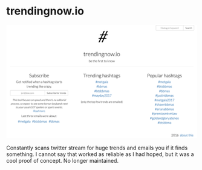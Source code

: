 # trendingnow.io


![screenshot](screenshot.png)


Constantly scans twitter stream for huge trends and emails you if it finds something. I cannot say that worked as reliable as I had hoped, but it was a cool proof of concept. No longer maintained.
